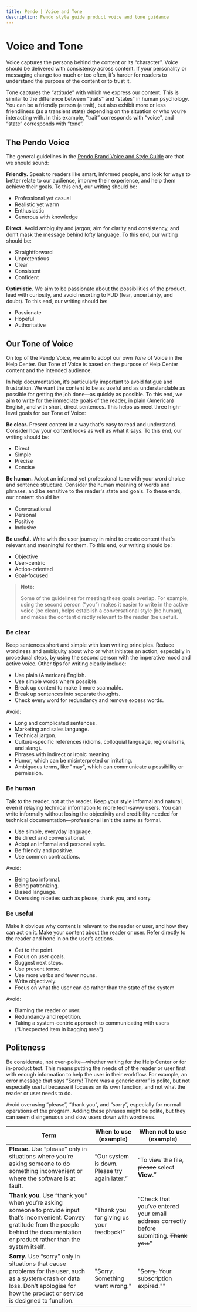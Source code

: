 ```yaml
---
title: Pendo | Voice and Tone
description: Pendo style guide product voice and tone guidance
---
```


# Voice and Tone

Voice captures the persona behind the content or its “character”. Voice should be delivered with consistency across content. If your personality or messaging change too much or too often, it’s harder for readers to understand the purpose of the content or to trust it.

Tone captures the “attitude” with which we express our content. This is similar to the difference between “traits” and “states” in human psychology. You can be a friendly person (a trait), but also exhibit more or less friendliness (as a transient state) depending on the situation or who you’re interacting with. In this example, “trait” corresponds with “voice”, and “state” corresponds with “tone”.

## The Pendo Voice

The general guidelines in the [Pendo Brand Voice and Style Guide](https://docs.google.com/presentation/d/1NA5n3Ac5lWPzANcUE7vVbaYnEcP1fDpkNK6RB7fpFlQ/edit#slide=id.g10f0d2d600c_0_1) are that we should sound:

**Friendly.** Speak to readers like smart, informed people, and look for ways to better relate to our audience, improve their experience, and help them achieve their goals. To this end, our writing should be:

*  Professional yet casual
*  Realistic yet warm
*  Enthusiastic
*    Generous with knowledge

**Direct.** Avoid ambiguity and jargon; aim for clarity and consistency, and don’t mask the message behind lofty language. To this end, our writing should be:

*  Straightforward
*  Unpretentious
*  Clear
*  Consistent
*  Confident

**Optimistic.** We aim to be passionate about the possibilities of the product, lead with curiosity, and avoid resorting to FUD (fear, uncertainty, and doubt). To this end, our writing should be:

*  Passionate
*  Hopeful
*  Authoritative

## Our Tone of Voice

On top of the Pendp Voice, we aim to adopt our own *Tone* of Voice in the Help Center.
Our Tone of Voice is based on the purpose of Help Center content and the intended audience.

In help documentation, it’s particularly important to avoid fatigue and frustration. We want the content to be as useful and as understandable as possible for getting the job done––as quickly as possible. To this end, we aim to write for the immediate goals of the reader, in plain (American) English, and with short, direct sentences. This helps us meet three high-level goals for our Tone of Voice:

**Be clear.** Present content in a way that's easy to read and understand. Consider how your content looks as well as what it says. To this end, our writing should be:

* Direct
* Simple
* Precise
* Concise

**Be human.** Adopt an informal yet professional tone with your word choice and sentence structure. Consider the human meaning of words and phrases, and be sensitive to the reader's state and goals. To these ends, our content should be:

* Conversational
* Personal
* Positive
* Inclusive

**Be useful.** Write with the user journey in mind to create content that's relevant and meaningful for them. To this end, our writing should be:

* Objective
* User-centric
* Action-oriented
* Goal-focused

> **Note:**
>
> Some of the guidelines for meeting these goals overlap. For example, using the second person (“you”) makes it easier to write in the active voice (be clear), helps establish a conversational style (be human), and makes the content directly relevant to the reader (be useful).

### Be clear

Keep sentences short and simple with lean writing principles. Reduce wordiness and ambiguity about who or what initiates an action, especially in procedural steps, by using the second person with the imperative mood and active voice. Other tips for writing clearly include:

*  Use plain (American) English.
*  Use simple words where possible.
*  Break up content to make it more scannable.
*  Break up sentences into separate thoughts.
*  Check every word for redundancy and remove excess words.

Avoid:

*  Long and complicated sentences.
*  Marketing and sales language.
*  Technical jargon.
*  Culture-specific references (idioms, colloquial language, regionalisms, and slang).
*  Phrases with indirect or ironic meaning.
*  Humor, which can be misinterpreted or irritating.
*  Ambiguous terms, like "may", which can communicate a possibility or permission.

### Be human

Talk *to* the reader, not at the reader. Keep your style informal and natural, even if relaying technical information to more tech-savvy users. You can write informally without losing the objectivity and credibility needed for technical documentation––professional isn't the same as formal.

*  Use simple, everyday language.
*  Be direct and conversational.
*  Adopt an informal and personal style.
*  Be friendly and positive.
*  Use common contractions.

Avoid:

* Being too informal.
* Being patronizing.
* Biased language.
* Overusing niceties such as please, thank you, and sorry.

### Be useful

Make it obvious why content is relevant to the reader or user, and how they can act on it. Make your content about the reader or user. Refer directly to the reader and hone in on the user’s actions.

* Get to the point.
* Focus on user goals.
* Suggest next steps.
* Use present tense.
* Use more verbs and fewer nouns.
* Write objectively.
* Focus on what the user can do rather than the state of the system

Avoid:

* Blaming the reader or user.
* Redundancy and repetition.
* Taking a system-centric approach to communicating with users (“Unexpected item in bagging area”).

## Politeness

Be considerate, not over-polite––whether writing for the Help Center or for in-product text. This means putting the needs of of the reader or user first with enough information to help the user in their workflow. For example, an error message that says “Sorry! There was a generic error” is polite, but not especially useful because it focuses on its own function, and not what the reader or user needs to do.

Avoid overusing “please”, “thank you”, and “sorry”, especially for normal operations of the program. Adding these phrases might be polite, but they can seem disingenuous and slow users down with wordiness.

|Term|When to use (example)|When not to use (example)|
|---|---|---|
|**Please.** Use “please” only in situations where you’re asking someone to do something inconvenient or where the software is at fault.|“Our system is down. Please try again later.” |“To view the file, ~~please~~ select **View**.”|
|**Thank you.** Use “thank you” when you’re asking someone to provide input that’s inconvenient. Convey gratitude from the people behind the documentation or product rather than the system itself.	|“Thank you for giving us your feedback!”	|“Check that you’ve entered your email address correctly before submitting. ~~Thank you.~~”|
|**Sorry.** Use “sorry” only in situations that cause problems for the user, such as a system crash or data loss. Don’t apologise for how the product or service is designed to function.|"Sorry. Something went wrong."|"~~Sorry.~~ Your subscription expired.""|
